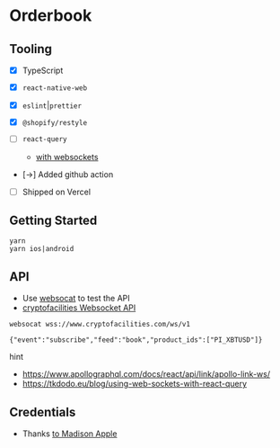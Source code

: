 # Orderbook

## Tooling

- [x] TypeScript
- [x] `react-native-web`
- [x] `eslint`|`prettier`
- [x] `@shopify/restyle`
- [ ] `react-query`

  - [with websockets](https://tkdodo.eu/blog/using-web-sockets-with-react-query)

- [->] Added github action
- [ ] Shipped on Vercel

## Getting Started

```console
yarn
yarn ios|android
```

## API

- Use [websocat](https://github.com/vi/websocat) to test the API
- [cryptofacilities Websocket API](https://support.cryptofacilities.com/hc/en-us/articles/360000538773-Book)

```console
websocat wss://www.cryptofacilities.com/ws/v1
```

```console
{"event":"subscribe","feed":"book","product_ids":["PI_XBTUSD"]}
```

hint

- https://www.apollographql.com/docs/react/api/link/apollo-link-ws/
- https://tkdodo.eu/blog/using-web-sockets-with-react-query

## Credentials

- Thanks [to Madison Apple](https://thenounproject.com/search/?q=kraken&i=1122668)
